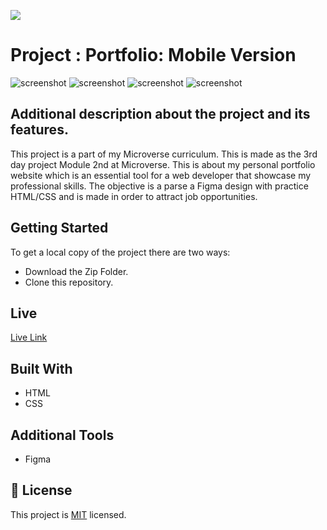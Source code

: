 ![](https://img.shields.io/badge/Microverse-blueviolet)

# Project : Portfolio: Mobile Version

![screenshot](./app_screenshot1.png)
![screenshot](./app_screenshot2.png)
![screenshot](./app_screenshot3.png)
![screenshot](./app_screenshot4.png)

## Additional description about the project and its features.

This project is a part of my Microverse curriculum. This is made as the 3rd day project Module 2nd at Microverse. This is about my personal portfolio website which is an essential tool for a web developer that showcase my professional skills. The objective is a parse a Figma design with practice HTML/CSS and is made in order to attract job opportunities.

## Getting Started

To get a local copy of the project there are two ways:

- Download the Zip Folder.
- Clone this repository.

## Live

[Live Link](https://sja-thedude.github.io/Project-Portfolio-setup-and-mobile-version-skeleton/)

## Built With

- HTML
- CSS

## Additional Tools

- Figma


## 📝 License

This project is [MIT](./MIT.md) licensed.
